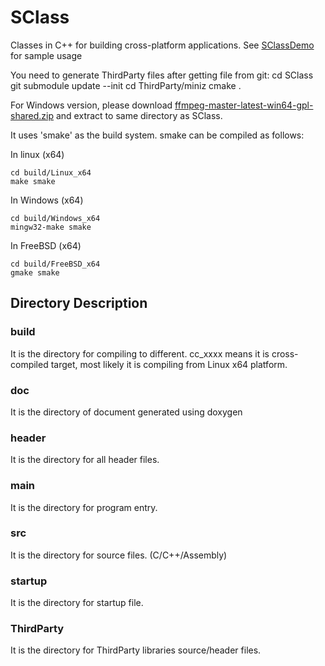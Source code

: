 # SClass

Classes in C++ for building cross-platform applications.
See [SClassDemo](http://github.com/sswroom/SClassDemo) for sample usage

You need to generate ThirdParty files after getting file from git:
cd SClass
git submodule update --init
cd ThirdParty/miniz
cmake .

For Windows version, please download [ffmpeg-master-latest-win64-gpl-shared.zip](https://github.com/BtbN/FFmpeg-Builds/releases/tag/latest) and extract to same directory as SClass.

It uses 'smake' as the build system. smake can be compiled as follows:

In linux (x64)
```
cd build/Linux_x64
make smake
```

In Windows (x64)
```
cd build/Windows_x64
mingw32-make smake
```

In FreeBSD (x64)
```
cd build/FreeBSD_x64
gmake smake
```


## Directory Description
### build
It is the directory for compiling to different. cc_xxxx means it is cross-compiled target, most likely it is compiling from Linux x64 platform.

### doc
It is the directory of document generated using doxygen

### header
It is the directory for all header files.

### main
It is the directory for program entry.

### src
It is the directory for source files. (C/C++/Assembly)

### startup
It is the directory for startup file.

### ThirdParty
It is the directory for ThirdParty libraries source/header files.
